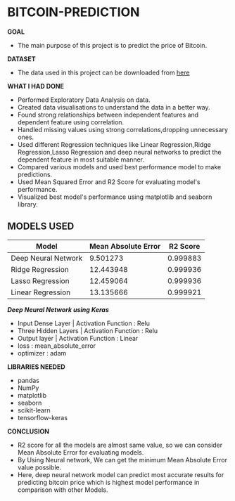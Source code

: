 # BITCOIN-PREDICTION

**GOAL** 
- The main purpose of this project is to predict the price of Bitcoin.

**DATASET**
- The data used in this project can be downloaded from [here](https://www.kaggle.com/vikramjeetsinghs/bitcoin-dataset)

**WHAT I HAD DONE**
- Performed Exploratory Data Analysis on data.
- Created data visualisations to understand the data in a better way.
- Found strong relationships between independent features and dependent feature using correlation.
- Handled missing values using strong correlations,dropping unnecessary ones.
- Used different Regression techniques like Linear Regression,Ridge Regression,Lasso Regression and deep neural networks to predict the dependent feature in most suitable manner.
- Compared various models and used best performance model to make predictions.
- Used Mean Squared Error and R2 Score for evaluating model's performance.
- Visualized best model's performance using matplotlib and seaborn library.

**MODELS USED**
- 
 Model | Mean Absolute Error| R2 Score |
  -------- | ---------- | ---------- |
 Deep Neural Network | 9.501273 | 0.999883 |
 Ridge Regression | 12.443948 | 0.999936 |
 Lasso Regression | 12.459064 | 0.999936 |
 Linear Regression | 13.135666 | 0.999921 |
 
 ***Deep Neural Network using Keras***
 - Input Dense Layer | Activation Function : Relu
 - Three Hidden Layers | Activation Function : Relu
 - Output layer | Activation Function : Linear
 - loss : mean_absolute_error
 - optimizer : adam


**LIBRARIES NEEDED**
- pandas
- NumPy
- matplotlib
- seaborn
- scikit-learn
- tensorflow-keras


**CONCLUSION**
- R2 score for all the models are almost same value, so we can consider Mean Absolute Error for evaluating models.
- By Using Neural network, We can get the minimum Mean Absolute Error value possible.
- Here, deep neural network model can predict most accurate results for predicting bitcoin price which is highest model performance in comparison with other Models.
